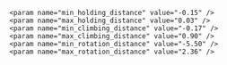     <param name="min_holding_distance" value="-0.15" />
    <param name="max_holding_distance" value="0.03" />
    <param name="min_climbing_distance" value="-0.17" />
    <param name="max_climbing_distance" value="0.90" />
    <param name="min_rotation_distance" value="-5.50" />
    <param name="max_rotation_distance" value="2.36" />


    